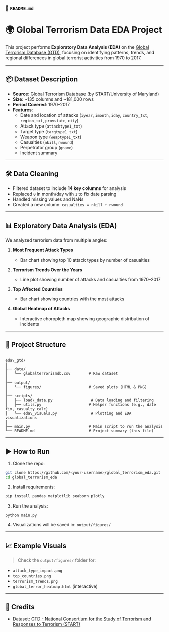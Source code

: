 
### 📄 `README.md`


# 🌍 Global Terrorism Data EDA Project

This project performs **Exploratory Data Analysis (EDA)** on the [Global Terrorism Database (GTD)](https://www.start.umd.edu/gtd/), focusing on identifying patterns, trends, and regional differences in global terrorist activities from 1970 to 2017.

---

## 📦 Dataset Description

- **Source**: Global Terrorism Database (by START/University of Maryland)
- **Size**: ~135 columns and ~181,000 rows
- **Period Covered**: 1970–2017
- **Features**:
  - Date and location of attacks (`iyear`, `imonth`, `iday`, `country_txt`, `region_txt`, `provstate`, `city`)
  - Attack type (`attacktype1_txt`)
  - Target type (`targtype1_txt`)
  - Weapon type (`weaptype1_txt`)
  - Casualties (`nkill`, `nwound`)
  - Perpetrator group (`gname`)
  - Incident summary

---

## 🛠 Data Cleaning

- Filtered dataset to include **14 key columns** for analysis
- Replaced `0` in month/day with `1` to fix date parsing
- Handled missing values and NaNs
- Created a new column: `casualties = nkill + nwound`

---

## 📊 Exploratory Data Analysis (EDA)

We analyzed terrorism data from multiple angles:

1. **Most Frequent Attack Types**  
   - Bar chart showing top 10 attack types by number of casualties

2. **Terrorism Trends Over the Years**  
   - Line plot showing number of attacks and casualties from 1970–2017

3. **Top Affected Countries**  
   - Bar chart showing countries with the most attacks

4. **Global Heatmap of Attacks**  
   - Interactive choropleth map showing geographic distribution of incidents

---

## 📁 Project Structure

```

eda\_gtd/
│
├── data/
│   └── globalterrorismdb.csv        # Raw dataset
│
├── output/
│   └── figures/                     # Saved plots (HTML & PNG)
│
├── scripts/
│   ├── load\_data.py                 # Data loading and filtering
│   ├── utils.py                     # Helper functions (e.g., date fix, casualty calc)
│   └── eda\_visuals.py               # Plotting and EDA visualizations
│
├── main.py                          # Main script to run the analysis
└── README.md                        # Project summary (this file)

````

---

## ▶️ How to Run

1. Clone the repo:
```bash
git clone https://github.com/<your-username>/global_terrorism_eda.git
cd global_terrorism_eda
````

2. Install requirements:

```bash
pip install pandas matplotlib seaborn plotly
```

3. Run the analysis:

```bash
python main.py
```

4. Visualizations will be saved in:
   `output/figures/`

---

## 📈 Example Visuals

> Check the `output/figures/` folder for:

* `attack_type_impact.png`
* `top_countries.png`
* `terrorism_trends.png`
* `global_terror_heatmap.html` (interactive)

---

## 📌 Credits

* Dataset: [GTD - National Consortium for the Study of Terrorism and Responses to Terrorism (START)](https://www.start.umd.edu/gtd/)


